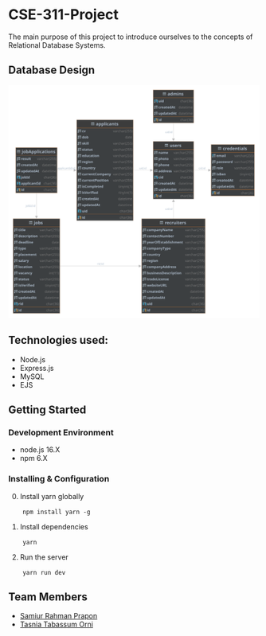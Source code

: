# CSE-311-Project

The main purpose of this project to introduce ourselves to the concepts of Relational Database Systems.

## Database Design

 <img src="docs/diagram.svg"/>

## Technologies used:

- Node.js
- Express.js
- MySQL
- EJS

## Getting Started

### Development Environment

- node.js 16.X
- npm 6.X

### Installing & Configuration

0. Install yarn globally

```
    npm install yarn -g
```

1. Install dependencies

```
    yarn
```

2. Run the server

```
    yarn run dev
```

## Team Members

- [Samiur Rahman Prapon](https://prapon.me)
- [Tasnia Tabassum Orni](https://www.facebook.com/tasnia.tabassumorni.12)
